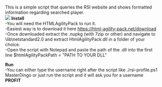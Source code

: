 This is a simple script that queries the RSI website and shows formatted information regarding searched player.  
![](https://i.imgur.com/aqtCz5W.png)
**Install**  
-You will need the HTMLAgilityPack to run it.  
-Easiest way is to download it here https://html-agility-pack.net/download  
-Once downloaded extract the .nupkg (with 7zip or other) and navigate to \lib\netstandard2.0 and extract HtmlAgilityPack.dll in a folder of your choice.  
-Open the script with Notepad and paste the path of the .dll into the first line $htmlAgilityPackPath = "PATH TO YOUR DLL"  

**Run**  
-You can either type the username right after the script like ./rsi-profile.ps1 MasterDingo or just run the script and it will ask you for a username  
**PROFIT**  
